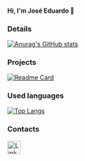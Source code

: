 #### Hi, I'm José Eduardo 👋



### Details
[![Anurag's GitHub stats](https://github-readme-stats.vercel.app/api?username=JECSanches&show_icons=true&theme=dark)](https://github.com/anuraghazra/github-readme-stats)

### Projects
[![Readme Card](https://github-readme-stats.vercel.app/api/pin/?username=JECSanches&repo=Projeto-Previsao_de_renda&theme=dark)](https://github.com/anuraghazra/github-readme-stats)

### Used languages
[![Top Langs](https://github-readme-stats.vercel.app/api/top-langs/?username=JECSanches&layout=compact)](https://github.com/anuraghazra/github-readme-stats)

### Contacts
[<img src='https://img.shields.io/badge/LinkedIn-0077B5?style=for-the-badge&logo=linkedin&logoColor=white' alt='Linkedin' height='30'>](https://www.linkedin.com/in/joseeduardocardozosanches)
